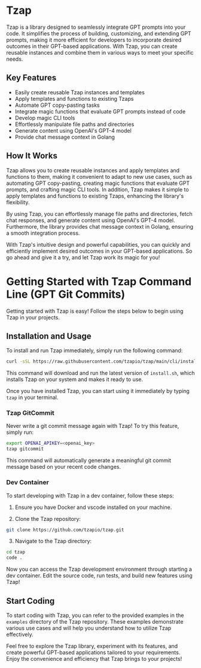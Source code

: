 # Tzap
Tzap is a library designed to seamlessly integrate GPT prompts into your code. It simplifies the process of building, customizing, and extending GPT prompts, making it more efficient for developers to incorporate desired outcomes in their GPT-based applications. With Tzap, you can create reusable instances and combine them in various ways to meet your specific needs.

## Key Features
- Easily create reusable Tzap instances and templates
- Apply templates and functions to existing Tzaps
- Automate GPT copy-pasting tasks
- Integrate magic functions that evaluate GPT prompts instead of code
- Develop magic CLI tools
- Effortlessly manipulate file paths and directories
- Generate content using OpenAI's GPT-4 model
- Provide chat message context in Golang

## How It Works
Tzap allows you to create reusable instances and apply templates and functions to them, making it convenient to adapt to new use cases, such as automating GPT copy-pasting, creating magic functions that evaluate GPT prompts, and crafting magic CLI tools. In addition, Tzap makes it simple to apply templates and functions to existing Tzaps, enhancing the library's flexibility.

By using Tzap, you can effortlessly manage file paths and directories, fetch chat responses, and generate content using OpenAI's GPT-4 model. Furthermore, the library provides chat message context in Golang, ensuring a smooth integration process.

With Tzap's intuitive design and powerful capabilities, you can quickly and efficiently implement desired outcomes in your GPT-based applications. So go ahead and give it a try, and let Tzap work its magic for you!

# Getting Started with Tzap Command Line (GPT Git Commits)

Getting started with Tzap is easy! Follow the steps below to begin using Tzap in your projects.

## Installation and Usage

To install and run Tzap immediately, simply run the following command:

```bash
curl -sSL https://raw.githubusercontent.com/tzapio/tzap/main/cli/install.sh | bash
```

This command will download and run the latest version of `install.sh`, which installs Tzap on your system and makes it ready to use.

Once you have installed Tzap, you can start using it immediately by typing `tzap` in your terminal. 

### Tzap GitCommit

Never write a git commit message again with Tzap! To try this feature, simply run:

```bash
export OPENAI_APIKEY=<openai_key>
tzap gitcommit
```

This command will automatically generate a meaningful git commit message based on your recent code changes.

### Dev Container

To start developing with Tzap in a dev container, follow these steps:

1. Ensure you have Docker and vscode installed on your machine.

2. Clone the Tzap repository:

```bash
git clone https://github.com/tzapio/tzap.git
```

3. Navigate to the Tzap directory:

```bash
cd tzap
code .
```

Now you can access the Tzap development environment through starting a dev container. Edit the source code, run tests, and build new features using Tzap!

## Start Coding

To start coding with Tzap, you can refer to the provided examples in the `examples` directory of the Tzap repository. These examples demonstrate various use cases and will help you understand how to utilize Tzap effectively.

Feel free to explore the Tzap library, experiment with its features, and create powerful GPT-based applications tailored to your requirements. Enjoy the convenience and efficiency that Tzap brings to your projects!